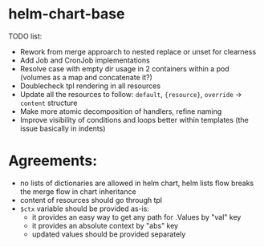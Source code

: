 # helm-chart-base

TODO list:
- Rework from merge approarch to nested replace or unset for clearness
- Add Job and CronJob implementations
- Resolve case with empty dir usage in 2 containers within a pod (volumes as a map and concatenate it?)
- Doublecheck tpl rendering in all resources
- Update all the resources to follow: `default`, `{resource}`, `override` -> `content` structure
- Make more atomic decomposition of handlers, refine naming
- Improve visibility of conditions and loops better within templates (the issue basically in indents)

# Agreements:
  - no lists of dictionaries are allowed in helm chart, helm lists flow breaks the merge flow in chart inheritance
  - content of resources should go through tpl
  - `$ctx` variable should be provided as-is:
    - it provides an easy way to get any path for .Values by "val" key
    - it provides an absolute context by "abs" key
    - updated values should be provided separately
